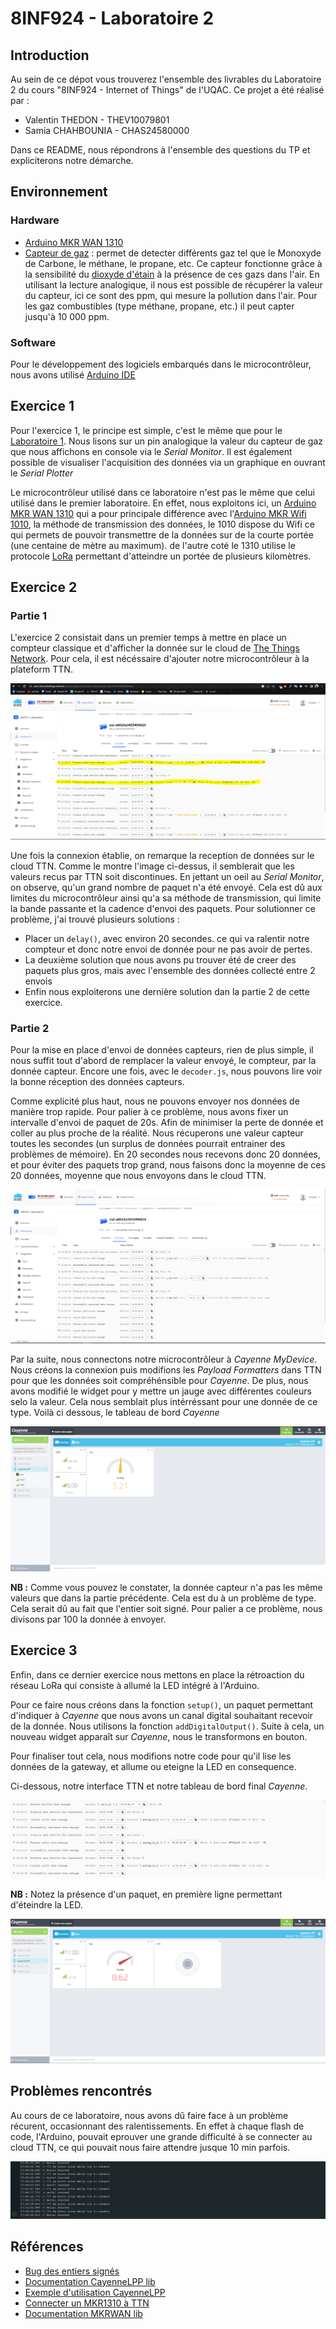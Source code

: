 # 8INF924 - Laboratoire 2
## Introduction
Au sein de ce dépot vous trouverez l'ensemble des livrables du Laboratoire 2 du cours "8INF924 - Internet of Things" de l'UQAC. Ce projet a été réalisé par :

* Valentin THEDON - THEV10079801
* Samia CHAHBOUNIA - CHAS24580000

Dans ce README, nous répondrons à l'ensemble des questions du TP et expliciterons notre démarche.

## Environnement

### Hardware
* [Arduino MKR WAN 1310](https://docs.arduino.cc/hardware/mkr-wan-1310)
* [Capteur de gaz](https://wiki.dfrobot.com/Analog_Gas_Sensor_MQ9__SKU_SEN0134) : permet de detecter différents gaz tel que le Monoxyde de Carbone, le méthane, le propane, etc. Ce capteur fonctionne grâce à la sensibilité du [dioxyde d'étain](https://fr.wikipedia.org/wiki/Dioxyde_d%27%C3%A9tain) à la présence de ces gazs dans l'air. En utilisant la lecture analogique, il nous est possible de récupérer la valeur du capteur, ici ce sont des ppm, qui mesure la pollution dans l'air. Pour les gaz combustibles (type méthane, propane, etc.) il peut capter jusqu'à 10 000 ppm.
### Software
Pour le développement des logiciels embarqués dans le microcontrôleur, nous avons utilisé [Arduino IDE](https://wiki-content.arduino.cc/en/software)

## Exercice 1
Pour l'exercice 1, le principe est simple, c'est le même que pour le [Laboratoire 1](https://github.com/valentinthedon/8inf924_IoT_Lab1). Nous lisons sur un pin analogique la valeur du capteur de gaz que nous affichons en console via le *Serial Monitor*. Il est également possible de visualiser l'acquisition des données via un graphique en ouvrant le *Serial Plotter*

Le microcontrôleur utilisé dans ce laboratoire n'est pas le même que celui utilisé dans le premier laboratoire. En effet, nous exploitons ici, un [Arduino MKR WAN 1310](https://docs.arduino.cc/hardware/mkr-wan-1310) qui a pour principale différence avec l'[Arduino MKR Wifi 1010](https://docs.arduino.cc/hardware/mkr-wifi-1010), la méthode de transmission des données, le 1010 dispose du Wifi ce qui permets de pouvoir transmettre de la données sur de la courte portée (une centaine de mètre au maximum). de l'autre coté le 1310 utilise le protocole [LoRa](https://lora-alliance.org/) permettant d'atteindre un portée de plusieurs kilomètres.

## Exercice 2

### Partie 1

L'exercice 2 consistait dans un premier temps à mettre en place un compteur classique et d'afficher la donnée sur le cloud de [The Things Network](https://nam1.cloud.thethings.network/). Pour cela, il est nécéssaire d'ajouter notre microcontrôleur à la plateform TTN.

![Affichage TTN de la reception du compteur](/exo2-1_TTN.PNG)

Une fois la connexion établie, on remarque la reception de données sur le cloud TTN. Comme le montre l'image ci-dessus, il semblerait que les valeurs recus par TTN soit discontinues. En jettant un oeil au *Serial Monitor*, on observe, qu'un grand nombre de paquet n'a été envoyé. Cela est dû aux limites du microcontrôleur ainsi qu'a sa méthode de transmission, qui limite la bande passante et la cadence d'envoi des paquets. Pour solutionner ce problème, j'ai trouvé plusieurs solutions : 
* Placer un `delay()`, avec environ 20 secondes. ce qui va ralentir notre compteur et donc notre envoi de donnée pour ne pas avoir de pertes.
* La deuxième solution que nous avons pu trouver été de creer des paquets plus gros, mais avec l'ensemble des données collecté entre 2 envois
* Enfin nous exploiterons une dernière solution dan la partie 2 de cette exercice.

### Partie 2

Pour la mise en place d'envoi de données capteurs, rien de plus simple, il nous suffit tout d'abord de remplacer la valeur envoyé, le compteur, par la donnée capteur. Encore une fois, avec le `decoder.js`, nous pouvons lire voir la bonne réception des données capteurs.

Comme explicité plus haut, nous ne pouvons envoyer nos données de manière trop rapide. Pour palier à ce problème, nous avons fixer un intervalle d'envoi de paquet de 20s. Afin de minimiser la perte de donnée et coller au plus proche de la réalité. Nous récuperons une valeur capteur toutes les secondes (un surplus de données pourrait entrainer des problèmes de mémoire). En 20 secondes nous recevons donc 20 données, et pour éviter des paquets trop grand, nous faisons donc la moyenne de ces 20 données, moyenne que nous envoyons dans le cloud TTN.

![Affichage TTN de la reception du compteur](/exo2_TTN.PNG)

Par la suite, nous connectons notre microcontrôleur à *Cayenne MyDevice*. Nous créons la connexion puis modifions les *Payload Formatters* dans TTN pour que les données soit compréhénsible pour *Cayenne*. De plus, nous avons modifié le widget pour y mettre un jauge avec différentes couleurs selo la valeur. Cela nous semblait plus intérréssant pour une donnée de ce type. Voilà ci dessous, le tableau de bord *Cayenne*

![Affichage TTN de la reception du compteur](/exo2_Cayenne.PNG)

**NB :** Comme vous pouvez le constater, la donnée capteur n'a pas les même valeurs que dans la partie précédente. Cela est du à un problème de type. Cela serait dû au fait que l'entier soit signé. Pour palier a ce problème, nous divisons par 100 la donnée à envoyer.

## Exercice 3

Enfin, dans ce dernier exercice nous mettons en place la rétroaction du réseau LoRa qui consiste à allumé la LED intégré à l'Arduino.

Pour ce faire nous créons dans la fonction `setup()`, un paquet permettant d'indiquer à *Cayenne* que nous avons un canal digital souhaitant recevoir de la donnée. Nous utilisons la fonction `addDigitalOutput()`. Suite à cela, un nouveau widget apparaît sur *Cayenne*, nous le transformons en bouton. 

Pour finaliser tout cela, nous modifions notre code pour qu'il lise les données de la gateway, et allume ou eteigne la LED en consequence.

Ci-dessous, notre interface TTN et notre tableau de bord final *Cayenne*.

![Affichage TTN de la reception du compteur](/exo3_TTN.PNG)

**NB :** Notez la présence d'un paquet, en première ligne permettant d'éteindre la LED.

![Affichage TTN de la reception du compteur](/exo3_Cayenne.PNG)
## Problèmes rencontrés

Au cours de ce laboratoire, nous avons dû faire face à un problème récurent, occasionnant des ralentissements. En effet à chaque flash de code, l'Arduino, pouvait eprouver une grande difficulté à se connecter au cloud TTN, ce qui pouvait nous faire attendre jusque 10 min parfois.

![Bug Gateway](/gateway_bug.PNG)

## Références

- [Bug des entiers signés](https://www.thethingsnetwork.org/forum/t/cayenne-lpp-format-analog-data-wrong/14676)
- [Documentation CayenneLPP lib](https://docs.mydevices.com/docs/lorawan/cayenne-lpp)
- [Exemple d'utilisation CayenneLPP](https://www.thethingsnetwork.org/docs/devices/arduino/api/cayennelpp/)
- [Connecter un MKR1310 à TTN](https://docs.arduino.cc/tutorials/mkr-wan-1300/the-things-network)
- [Documentation MKRWAN lib](https://www.arduino.cc/reference/en/libraries/mkrwan/)